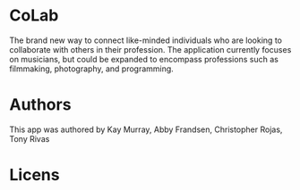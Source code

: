 # CoLab
The brand new way to connect like-minded individuals who are looking to collaborate with others in their profession. The application currently focuses on musicians, but could be expanded to encompass professions such as filmmaking, photography, and programming.

# Authors
This app was authored by Kay Murray, Abby Frandsen, Christopher Rojas, Tony Rivas

# Licens
